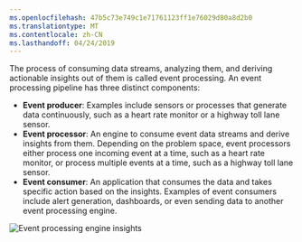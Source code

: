 ```yaml
---
ms.openlocfilehash: 47b5c73e749c1e71761123ff1e76029d80a8d2b0
ms.translationtype: MT
ms.contentlocale: zh-CN
ms.lasthandoff: 04/24/2019
---
```

The process of consuming data streams, analyzing them, and deriving actionable insights out of them is called event processing. An event processing pipeline has three distinct components:

- **Event producer**: Examples include sensors or processes that generate data continuously, such as a heart rate monitor or a highway toll lane sensor.
- **Event processor**: An engine to consume event data streams and derive insights from them. Depending on the problem space, event processors either process one incoming event at a time, such as a heart rate monitor, or process multiple events at a time, such as a highway toll lane sensor.
- **Event consumer**: An application that consumes the data and takes specific action based on the insights. Examples of event consumers include alert generation, dashboards, or even sending data to another event processing engine.

![Event processing engine insights](../media/3-event-processing-engine.png)